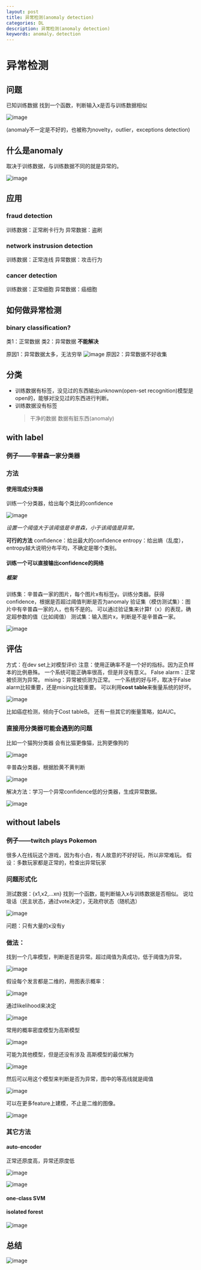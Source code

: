 ```yaml
---
layout: post
title: 异常检测(anomaly detection)
categories: DL
description: 异常检测(anomaly detection)
keywords: anomaly，detection
---
```


# 异常检测
## 问题

已知训练数据
找到一个函数，判断输入x是否与训练数据相似

![image](https://raw.githubusercontent.com/EchizenMike/echizenmike.github.io/master/images/ml/dl/anomaly_detection_01.png)

(anomaly不一定是不好的，也被称为novelty，outlier，exceptions detection)

## 什么是anomaly

取决于训练数据，与训练数据不同的就是异常的。

![image](https://raw.githubusercontent.com/EchizenMike/echizenmike.github.io/master/images/ml/dl/anomaly_detection_02.png)

## 应用

### fraud detection
训练数据：正常刷卡行为
异常数据：盗刷

### network instrusion detection
训练数据：正常连线
异常数据：攻击行为

### cancer detection
训练数据：正常细胞
异常数据：癌细胞

## 如何做异常检测

### binary classification?
类1：正常数据
类2：异常数据
**不能解决**

原因1：异常数据太多，无法穷举
![image](https://raw.githubusercontent.com/EchizenMike/echizenmike.github.io/master/images/ml/dl/anomaly_detection_03.png)
原因2：异常数据不好收集


## 分类

* 训练数据有标签，没见过的东西输出unknown(open-set recognition)模型是open的，能够对没见过的东西进行判断。
* 训练数据没有标签
    > 干净的数据
    > 数据有脏东西(anomaly)


## with label

### 例子——辛普森一家分类器
### 方法
#### 使用现成分类器
训练一个分类器，给出每个类比的confidence

![image](https://raw.githubusercontent.com/EchizenMike/echizenmike.github.io/master/images/ml/dl/anomaly_detection_04.png)

*设置一个阈值大于该阈值是辛普森，小于该阈值是异常。*

**可行的方法**
confidence：给出最大的confidence
entropy：给出熵（乱度），entropy越大说明分布平均，不确定是哪个类别。

#### 训练一个可以直接输出confidence的网络

##### 框架
训练集：辛普森一家的图片，每个图片x有标签y。训练分类器。获得confidence，根据是否超过阈值判断是否为anomaly
验证集（模仿测试集）：图片中有辛普森一家的人，也有不是的。
可以通过验证集来计算f（x）的表现，确定超参数的值（比如阈值）
测试集：输入图片x，判断是不是辛普森一家。

![image](https://raw.githubusercontent.com/EchizenMike/echizenmike.github.io/master/images/ml/dl/anomaly_detection_05.png)

## 评估
方式：在dev set上对模型评价
注意：使用正确率不是一个好的指标。因为正负样本的比例悬殊。
一个系统可能正确率很高，但是并没有意义。
False alarm：正常被侦测为异常。
mising：异常被侦测为正常。
一个系统的好与坏，取决于False alarm比较重要，还是mising比较重要。
可以利用**cost table**来衡量系统的好坏。

![image](https://raw.githubusercontent.com/EchizenMike/echizenmike.github.io/master/images/ml/dl/anomaly_detection_06.png)

比如癌症检测，倾向于Cost tableB。
还有一些其它的衡量策略，如AUC。

### 直接用分类器可能会遇到的问题
比如一个猫狗分类器
会有比猫更像猫，比狗更像狗的

![image](https://raw.githubusercontent.com/EchizenMike/echizenmike.github.io/master/images/ml/dl/anomaly_detection_07.png)

辛普森分类器，根据脸黄不黄判断

![image](https://raw.githubusercontent.com/EchizenMike/echizenmike.github.io/master/images/ml/dl/anomaly_detection_08.png)

解决方法：学习一个异常confidence低的分类器，生成异常数据。

![image](https://raw.githubusercontent.com/EchizenMike/echizenmike.github.io/master/images/ml/dl/anomaly_detection_09.png)

## without labels

### 例子——twitch plays Pokemon
很多人在线玩这个游戏，因为有小白，有人故意的不好好玩，所以非常难玩。
假设：多数玩家都是正常的，检查出异常玩家

### 问题形式化
测试数据：{x1,x2,…xn}
找到一个函数，能判断输入x与训练数据是否相似。
说垃圾话（民主状态，通过vote决定），无政府状态（随机选）

![image](https://raw.githubusercontent.com/EchizenMike/echizenmike.github.io/master/images/ml/dl/anomaly_detection_10.png)

问题：只有大量的x没有y

### 做法：
找到一个几率模型，判断是否是异常。超过阈值为真成功，低于阈值为异常。

![image](https://raw.githubusercontent.com/EchizenMike/echizenmike.github.io/master/images/ml/dl/anomaly_detection_11.png)

假设每个发言都是二维的，用图表示概率：

![image](https://raw.githubusercontent.com/EchizenMike/echizenmike.github.io/master/images/ml/dl/anomaly_detection_12.png)

通过likelihood来决定

![image](https://raw.githubusercontent.com/EchizenMike/echizenmike.github.io/master/images/ml/dl/anomaly_detection_13.png)

常用的概率密度模型为高斯模型

![image](https://raw.githubusercontent.com/EchizenMike/echizenmike.github.io/master/images/ml/dl/anomaly_detection_14.png)

可能为其他模型，但是还没有涉及
高斯模型的最优解为

![image](https://raw.githubusercontent.com/EchizenMike/echizenmike.github.io/master/images/ml/dl/anomaly_detection_15.png)

然后可以用这个模型来判断是否为异常，图中的等高线就是阈值

![image](https://raw.githubusercontent.com/EchizenMike/echizenmike.github.io/master/images/ml/dl/anomaly_detection_16.png)

可以在更多feature上建模，不止是二维的图像。

![image](https://raw.githubusercontent.com/EchizenMike/echizenmike.github.io/master/images/ml/dl/anomaly_detection_17.png)


### 其它方法
#### auto-encoder
正常还原度高，异常还原度低

![image](https://raw.githubusercontent.com/EchizenMike/echizenmike.github.io/master/images/ml/dl/anomaly_detection_18.png)

![image](https://raw.githubusercontent.com/EchizenMike/echizenmike.github.io/master/images/ml/dl/anomaly_detection_19.png)

#### one-class SVM
#### isolated forest

![image](https://raw.githubusercontent.com/EchizenMike/echizenmike.github.io/master/images/ml/dl/anomaly_detection_20.png)

## 总结

![image](https://raw.githubusercontent.com/EchizenMike/echizenmike.github.io/master/images/ml/dl/anomaly_detection_21.png)